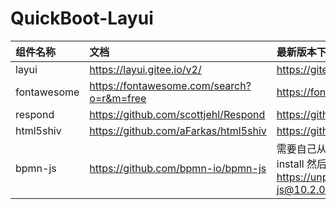 # QuickBoot-Layui

| 组件名称        | 文档                                                                                                                 | 最新版本下载                                                                                                                                                                                         |
|:------------|:-------------------------------------------------------------------------------------------------------------------|:-----------------------------------------------------------------------------------------------------------------------------------------------------------------------------------------------|
| layui       | <a target="_blank" href="https://layui.gitee.io/v2/">https://layui.gitee.io/v2/ </a>                               | <a target="_blank" href="https://gitee.com/layui/layui/releases">https://gitee.com/layui/layui/releases </a>                                                                                   |
| fontawesome | <a target="_blank" href="https://fontawesome.com/search?o=r&m=free">https://fontawesome.com/search?o=r&m=free </a> | <a target="_blank" href="https://fontawesome.com/download">https://fontawesome.com/download </a>                                                                                               |
| respond     | <a target="_blank" href="https://github.com/scottjehl/Respond">https://github.com/scottjehl/Respond </a>           | <a target="_blank" href="https://github.com/scottjehl/Respond/releases">https://github.com/scottjehl/Respond/releases </a>                                                                     |
| html5shiv   | <a target="_blank" href="https://github.com/aFarkas/html5shiv">https://github.com/aFarkas/html5shiv </a>           | <a target="_blank" href="https://github.com/aFarkas/html5shiv/releases">https://github.com/aFarkas/html5shiv/releases </a>                                                                     |
| bpmn-js     | <a target="_blank" href="https://github.com/bpmn-io/bpmn-js">https://github.com/bpmn-io/bpmn-js </a>               | 需要自己从Github源码使用 npm 打包。npm install 然后 npm run all。打包到 dist 目录下。<br> <a target="_blank" href="https://unpkg.com/browse/bpmn-js@10.2.0/dist/">https://unpkg.com/browse/bpmn-js@10.2.0/dist/ </a> |


